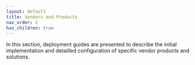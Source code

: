 ```yaml
---
layout: default
title: Vendors and Products
nav_order: 2
has_children: true
---
```


In this section, deployment guides are presented to describe the initial implementation and detailled configuration of specific vendor products and solutions. 